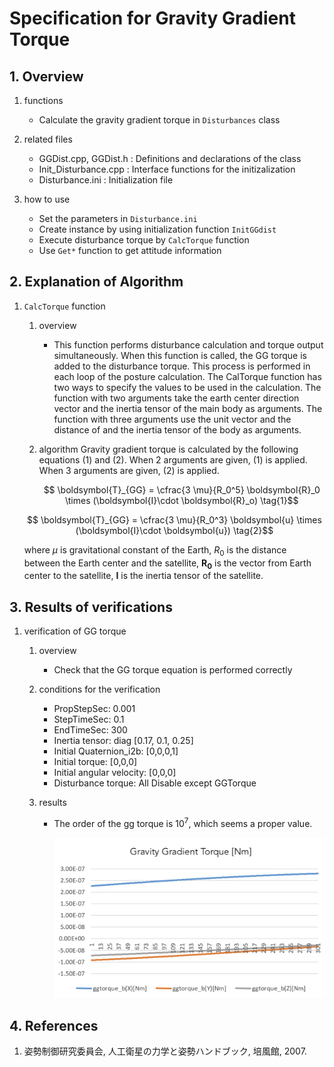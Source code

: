 # Specification for Gravity Gradient Torque

## 1.  Overview

1. functions
   
   - Calculate the gravity gradient torque in `Disturbances` class

2. related files
   
   - GGDist.cpp, GGDist.h : Definitions and declarations of the class
   - Init_Disturbance.cpp : Interface functions for the initizalization
   - Disturbance.ini : Initialization file
3. how to use
   
   - Set the parameters in `Disturbance.ini`
   - Create instance by using initialization function `InitGGdist`
   - Execute disturbance torque by `CalcTorque` function
   - Use `Get*` function to get attitude information
   
     

## 2. Explanation of Algorithm

1. `CalcTorque` function

   1. overview

      - This function performs disturbance calculation and torque output simultaneously. When this function is called, the GG torque is added to the disturbance torque. This process is performed in each loop of the posture calculation. The CalTorque function has two ways to specify the values ​​to be used in the calculation. The function with two arguments take the earth center direction vector and the inertia tensor of the main body as arguments. The function with three arguments use the unit vector and the distance of and the inertia tensor of the body as arguments.

   2. algorithm
      Gravity gradient torque is calculated by the following equations (1) and (2). When 2 arguments are given, (1) is applied. When 3 arguments are given, (2) is applied.

       ```math
         \boldsymbol{T}_{GG} = \cfrac{3 \mu}{R_0^5} \boldsymbol{R}_0 \times (\boldsymbol{I}\cdot \boldsymbol{R}_o)
         \tag{1}
        ```

     ```math
         \boldsymbol{T}_{GG} = \cfrac{3 \mu}{R_0^3} \boldsymbol{u} \times (\boldsymbol{I}\cdot \boldsymbol{u})
         \tag{2}
     ```

      where $`\mu`$ is gravitational constant of the Earth, $`R_0`$ is the distance between the Earth center and the satellite, $`\boldsymbol{R_0}`$ is the vector from Earth center to the satellite, $`\boldsymbol{I}`$ is the inertia tensor of the satellite.

## 3. Results of verifications

1. verification of GG torque
   1. overview
      
      - Check that the GG torque equation is performed correctly

   2. conditions for the verification
      - PropStepSec: 0.001
      - StepTimeSec: 0.1
      - EndTimeSec: 300
      - Inertia tensor: diag [0.17, 0.1, 0.25]
      - Initial Quaternion_i2b: [0,0,0,1]
      - Initial torque: [0,0,0]
      - Initial angular velocity: [0,0,0]
      - Disturbance torque: All Disable except GGTorque

   3. results
      - The order of the gg torque is $`10^7`$, which seems a proper value.
      
         ![](./figs/test_ggtorque.png)

## 4. References

1. 姿勢制御研究委員会, 人工衛星の力学と姿勢ハンドブック, 培風館, 2007. 
